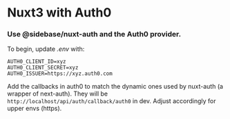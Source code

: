 # Nuxt3 with Auth0

### Use @sidebase/nuxt-auth and the Auth0 provider.

To begin, update _.env_ with:

```
AUTH0_CLIENT_ID=xyz
AUTH0_CLIENT_SECRET=xyz
AUTH0_ISSUER=https://xyz.auth0.com
```

Add the callbacks in auth0 to match the dynamic ones used by nuxt-auth (a wrapper of next-auth).
They will be `http://localhost/api/auth/callback/auth0` in dev. Adjust accordingly for upper envs (https).
